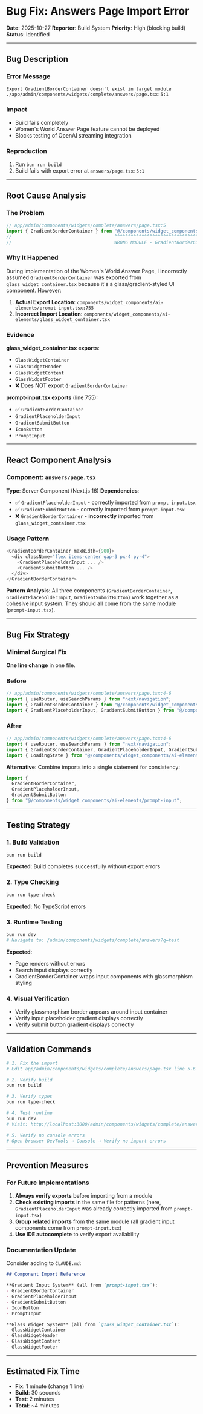# Bug Fix: Answers Page Import Error

**Date**: 2025-10-27
**Reporter**: Build System
**Priority**: High (blocking build)
**Status**: Identified

---

## Bug Description

### Error Message
```
Export GradientBorderContainer doesn't exist in target module
./app/admin/components/widgets/complete/answers/page.tsx:5:1
```

### Impact
- Build fails completely
- Women's World Answer Page feature cannot be deployed
- Blocks testing of OpenAI streaming integration

### Reproduction
1. Run `bun run build`
2. Build fails with export error at `answers/page.tsx:5:1`

---

## Root Cause Analysis

### The Problem
```typescript
// app/admin/components/widgets/complete/answers/page.tsx:5
import { GradientBorderContainer } from "@/components/widget_components/ai-elements/glass_widget_container";
//                                      ^^^^^^^^^^^^^^^^^^^^^^^^^^^^^^^^^^^^^^^^^^^^^^^^^^^^^^^^^^^^
//                                      WRONG MODULE - GradientBorderContainer is NOT exported here
```

### Why It Happened
During implementation of the Women's World Answer Page, I incorrectly assumed `GradientBorderContainer` was exported from `glass_widget_container.tsx` because it's a glass/gradient-styled UI component. However:

1. **Actual Export Location**: `components/widget_components/ai-elements/prompt-input.tsx:755`
2. **Incorrect Import Location**: `components/widget_components/ai-elements/glass_widget_container.tsx`

### Evidence
**glass_widget_container.tsx exports**:
- `GlassWidgetContainer`
- `GlassWidgetHeader`
- `GlassWidgetContent`
- `GlassWidgetFooter`
- ❌ Does NOT export `GradientBorderContainer`

**prompt-input.tsx exports** (line 755):
- ✅ `GradientBorderContainer`
- `GradientPlaceholderInput`
- `GradientSubmitButton`
- `IconButton`
- `PromptInput`

---

## React Component Analysis

### Component: `answers/page.tsx`
**Type**: Server Component (Next.js 16)
**Dependencies**:
- ✅ `GradientPlaceholderInput` - correctly imported from `prompt-input.tsx`
- ✅ `GradientSubmitButton` - correctly imported from `prompt-input.tsx`
- ❌ `GradientBorderContainer` - **incorrectly** imported from `glass_widget_container.tsx`

### Usage Pattern
```typescript
<GradientBorderContainer maxWidth={900}>
  <div className="flex items-center gap-3 px-4 py-4">
    <GradientPlaceholderInput ... />
    <GradientSubmitButton ... />
  </div>
</GradientBorderContainer>
```

**Pattern Analysis**: All three components (`GradientBorderContainer`, `GradientPlaceholderInput`, `GradientSubmitButton`) work together as a cohesive input system. They should all come from the same module (`prompt-input.tsx`).

---

## Bug Fix Strategy

### Minimal Surgical Fix
**One line change** in one file.

### Before
```typescript
// app/admin/components/widgets/complete/answers/page.tsx:4-6
import { useRouter, useSearchParams } from "next/navigation";
import { GradientBorderContainer } from "@/components/widget_components/ai-elements/glass_widget_container";
import { GradientPlaceholderInput, GradientSubmitButton } from "@/components/widget_components/ai-elements/prompt-input";
```

### After
```typescript
// app/admin/components/widgets/complete/answers/page.tsx:4-6
import { useRouter, useSearchParams } from "next/navigation";
import { GradientBorderContainer, GradientPlaceholderInput, GradientSubmitButton } from "@/components/widget_components/ai-elements/prompt-input";
import { LoadingState } from "@/components/widget_components/ai-elements/loading-state";
```

**Alternative**: Combine imports into a single statement for consistency:
```typescript
import {
  GradientBorderContainer,
  GradientPlaceholderInput,
  GradientSubmitButton
} from "@/components/widget_components/ai-elements/prompt-input";
```

---

## Testing Strategy

### 1. Build Validation
```bash
bun run build
```
**Expected**: Build completes successfully without export errors

### 2. Type Checking
```bash
bun run type-check
```
**Expected**: No TypeScript errors

### 3. Runtime Testing
```bash
bun run dev
# Navigate to: /admin/components/widgets/complete/answers?q=test
```
**Expected**:
- Page renders without errors
- Search input displays correctly
- GradientBorderContainer wraps input components with glassmorphism styling

### 4. Visual Verification
- Verify glassmorphism border appears around input container
- Verify input placeholder gradient displays correctly
- Verify submit button gradient displays correctly

---

## Validation Commands

```bash
# 1. Fix the import
# Edit app/admin/components/widgets/complete/answers/page.tsx line 5-6

# 2. Verify build
bun run build

# 3. Verify types
bun run type-check

# 4. Test runtime
bun run dev
# Visit: http://localhost:3000/admin/components/widgets/complete/answers?q=test

# 5. Verify no console errors
# Open browser DevTools → Console → Verify no import errors
```

---

## Prevention Measures

### For Future Implementations
1. **Always verify exports** before importing from a module
2. **Check existing imports** in the same file for patterns (here, `GradientPlaceholderInput` was already correctly imported from `prompt-input.tsx`)
3. **Group related imports** from the same module (all gradient input components come from `prompt-input.tsx`)
4. **Use IDE autocomplete** to verify export availability

### Documentation Update
Consider adding to `CLAUDE.md`:
```markdown
## Component Import Reference

**Gradient Input System** (all from `prompt-input.tsx`):
- GradientBorderContainer
- GradientPlaceholderInput
- GradientSubmitButton
- IconButton
- PromptInput

**Glass Widget System** (all from `glass_widget_container.tsx`):
- GlassWidgetContainer
- GlassWidgetHeader
- GlassWidgetContent
- GlassWidgetFooter
```

---

## Estimated Fix Time
- **Fix**: 1 minute (change 1 line)
- **Build**: 30 seconds
- **Test**: 2 minutes
- **Total**: ~4 minutes

